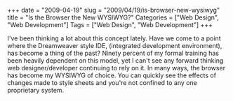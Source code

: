 +++
date = "2009-04-19"
slug = "2009/04/19/is-browser-new-wysiwyg"
title = "Is the Browser the New WYSIWYG?"
Categories = ["Web Design", "Web Development"]
Tags = ["Web Design", "Web Development"]
+++

I've been thinking a lot about this concept lately. Have we come to a point where the Dreamweaver style IDE, (integrated development environment), has become a thing of the past? Ninety percent of my formal training has been heavily dependent on this model, yet I can't see any forward thinking web designer/developer continuing to rely on it. In many ways, the browser has become my WYSIWYG of choice. You can quickly see the effects of changes made to style sheets and you're not confined to any one proprietary system.
